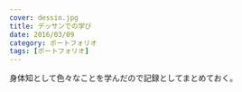```yaml
---
cover: dessin.jpg
title: デッサンでの学び
date: 2016/03/09
category: ポートフォリオ
tags: [ポートフォリオ]
---
```


身体知として色々なことを学んだので記録としてまとめておく。

<!--more-->

